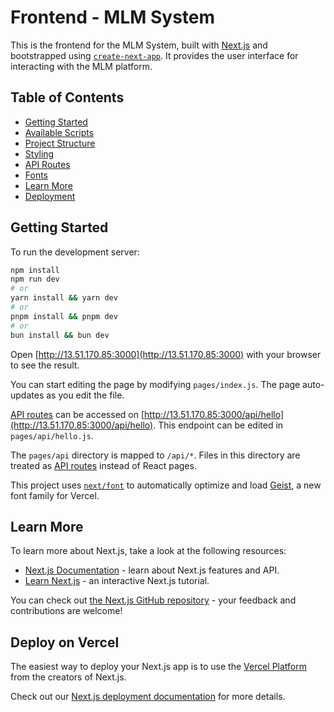# Frontend - MLM System

This is the frontend for the MLM System, built with [Next.js](https://nextjs.org) and bootstrapped using [`create-next-app`](https://nextjs.org/docs/pages/api-reference/create-next-app). It provides the user interface for interacting with the MLM platform.

## Table of Contents

- [Getting Started](#getting-started)
- [Available Scripts](#available-scripts)
- [Project Structure](#project-structure)
- [Styling](#styling)
- [API Routes](#api-routes)
- [Fonts](#fonts)
- [Learn More](#learn-more)
- [Deployment](#deployment)

## Getting Started

To run the development server:

```bash
npm install
npm run dev
# or
yarn install && yarn dev
# or
pnpm install && pnpm dev
# or
bun install && bun dev
```

Open [http://13.51.170.85:3000](http://13.51.170.85:3000) with your browser to see the result.

You can start editing the page by modifying `pages/index.js`. The page auto-updates as you edit the file.

[API routes](https://nextjs.org/docs/pages/building-your-application/routing/api-routes) can be accessed on [http://13.51.170.85:3000/api/hello](http://13.51.170.85:3000/api/hello). This endpoint can be edited in `pages/api/hello.js`.

The `pages/api` directory is mapped to `/api/*`. Files in this directory are treated as [API routes](https://nextjs.org/docs/pages/building-your-application/routing/api-routes) instead of React pages.

This project uses [`next/font`](https://nextjs.org/docs/pages/building-your-application/optimizing/fonts) to automatically optimize and load [Geist](https://vercel.com/font), a new font family for Vercel.

## Learn More

To learn more about Next.js, take a look at the following resources:

- [Next.js Documentation](https://nextjs.org/docs) - learn about Next.js features and API.
- [Learn Next.js](https://nextjs.org/learn-pages-router) - an interactive Next.js tutorial.

You can check out [the Next.js GitHub repository](https://github.com/vercel/next.js) - your feedback and contributions are welcome!

## Deploy on Vercel

The easiest way to deploy your Next.js app is to use the [Vercel Platform](https://vercel.com/new?utm_medium=default-template&filter=next.js&utm_source=create-next-app&utm_campaign=create-next-app-readme) from the creators of Next.js.

Check out our [Next.js deployment documentation](https://nextjs.org/docs/pages/building-your-application/deploying) for more details.
